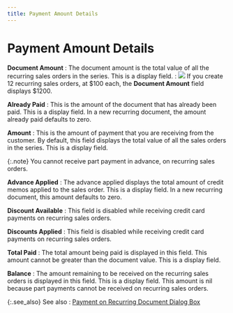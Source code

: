 ```yaml
---
title: Payment Amount Details
---
```


# Payment Amount Details


**Document Amount**
: The document amount is the total value of all the  recurring sales orders in the series. This is a display field.
: ![]({{site.sp_baseurl}}/img/example.gif) If  you create 12 recurring sales orders, at $100 each, the **Document 
 Amount** field displays $1200.


**Already Paid**
: This is the amount of the document that has already  been paid. This is a display field. In a new recurring document, the amount  already paid defaults to zero.


**Amount**
: This is the amount of payment that you are receiving  from the customer. By default, this field displays the total value of  all the sales orders in the series. This is a display field.


{:.note}
You cannot receive part payment in advance, on recurring  sales orders.


**Advance Applied**
: The advance applied displays the total amount of  credit memos applied to the sales order. This is a display field. In a  new recurring document, this amount defaults to zero.


**Discount Available**
: This field is disabled while receiving credit card  payments on recurring sales orders.


**Discounts Applied**
: This field is disabled while receiving credit card  payments on recurring sales orders.


**Total Paid**
: The total amount being paid is displayed in this  field. This amount cannot be greater than the document value. This is  a display field.


**Balance**
: The amount remaining to be received on the recurring  sales orders is displayed in this field. This is a display field. This  amount is nil because part payments cannot be received on recurring sales  orders.


{:.see_also}
See also
: [Payment  on Recurring Document Dialog Box]({{site.sp_baseurl}}/misc/payment_on_recurring_document_dialog_box.html)
